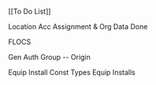 [[To Do List]]

Location Acc Assignment & Org Data Done

FLOCS


Gen
Auth Group -- Origin

Equip Install
Const Types
Equip Installs